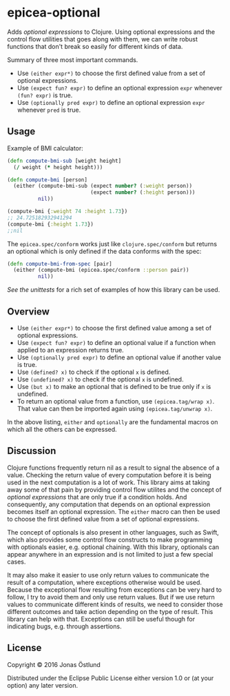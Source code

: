 # epicea-optional

Adds *optional expressions* to Clojure. Using optional expressions and the control flow utilities that goes along with them, we can write robust functions that don't break so easily for different kinds of data.

Summary of three most important commands.
* Use ```(either expr*)``` to choose the first defined value from a set of optional expressions.
* Use ```(expect fun? expr)``` to define an optional expression ```expr``` whenever ```(fun? expr)``` is true.
* Use ```(optionally pred expr)``` to define an optional expression ```expr``` whenever ```pred``` is true.

## Usage

Example of BMI calculator:
```clojure
(defn compute-bmi-sub [weight height]
  (/ weight (* height height)))

(defn compute-bmi [person]
  (either (compute-bmi-sub (expect number? (:weight person))
                           (expect number? (:height person)))
          nil))

(compute-bmi {:weight 74 :height 1.73}) 
;; 24.725182932941294
(compute-bmi {:height 1.73})
;;nil
```
The ```epicea.spec/conform``` works just like ```clojure.spec/conform``` but returns an optional which is only defined if the data conforms with the spec:
```clojure
(defn compute-bmi-from-spec [pair]
  (either (compute-bmi (epicea.spec/conform ::person pair))
          nil))

```
*See the unittests* for a rich set of examples of how this library can be used.
## Overview
* Use ```(either expr*)``` to choose the first defined value among a set of optional expressions.
* Use ```(expect fun? expr)``` to define an optional value if a function when applied to an expression returns true.
* Use ```(optionally pred expr)``` to define an optional value if another value is true.
* Use ```(defined? x)``` to check if the optional ```x``` is defined.
* Use ```(undefined? x)``` to check if the optional ```x``` is undefined.
* Use ```(but x)``` to make an optional that is defined to be true only if ```x``` is undefined.
* To return an optional value from a function, use ```(epicea.tag/wrap x)```. That value can then be imported again using ```(epicea.tag/unwrap x)```.

In the above listing, ```either``` and ```optionally``` are the fundamental macros on which all the others can be expressed.

## Discussion

Clojure functions frequently return nil as a result to signal the absence of a value. Checking the return value of every computation before it is being used in the next computation is a lot of work. This library aims at taking away some of that pain by providing control flow utilites and the concept of *optional expressions* that are only true if a condition holds. And consequently, any computation that depends on an optional expression becomes itself an optional expression. The ```either``` macro can then be used to choose the first defined value from a set of optional expressions.

The concept of optionals is also present in other languages, such as Swift, which also provides some control flow constructs to make programming with optionals easier, e.g. optional chaining. With this library, optionals can appear anywhere in an expression and is not limited to just a few special cases.

It may also make it easier to use only return values to communicate the result of a computation, where exceptions otherwise would be used. Because the exceptional flow resulting from exceptions can be very hard to follow, I try to avoid them and only use return values. But if we use return values to communicate different kinds of results, we need to consider those different outcomes and take action depending on the type of result. This library can help with that. Exceptions can still be useful though for indicating bugs, e.g. through assertions.

## License

Copyright © 2016 Jonas Östlund

Distributed under the Eclipse Public License either version 1.0 or (at
your option) any later version.
